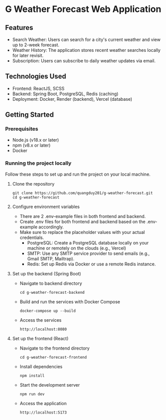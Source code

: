# G Weather Forecast Web Application

## Features

- Search Weather: Users can search for a city's current weather and view up to 2-week forecast.
- Weather History: The application stores recent weather searches locally for later revisit.
- Subscription: Users can subscribe to daily weather updates via email.

## Technologies Used

- Frontend: ReactJS, SCSS
- Backend: Spring Boot, PostgreSQL, Redis (caching)
- Deployment: Docker, Render (backend), Vercel (database)

## Getting Started

### Prerequisites

- Node.js (v18.x or later)
- npm (v8.x or later)
- Docker

### Running the project locally

Follow these steps to set up and run the project on your local machine.

1. Clone the repository
   ```shell
   git clone https://github.com/quangduy201/g-weather-forecast.git
   cd g-weather-forecast
   ```

2. Configure environment variables
   - There are 2 .env-example files in both frontend and backend.
   - Create .env files for both frontend and backend based on the .env-example accordingly.
   - Make sure to replace the placeholder values with your actual credentials.
     - PostgreSQL: Create a PostgreSQL database locally on your machine or remotely on the clouds (e.g., Vercel)
     - SMTP: Use any SMTP service provider to send emails (e.g., Gmail SMTP, Mailtrap).
     - Redis: Set up Redis via Docker or use a remote Redis instance.

3. Set up the backend (Spring Boot)
   - Navigate to backend directory
      ```shell
      cd g-weather-forecast-backend
      ```

   - Build and run the services with Docker Compose
      ```shell
      docker-compose up --build
      ```

   - Access the services
      ```
      http://localhost:8080
      ```

4. Set up the frontend (React)
   - Navigate to the frontend directory
      ```shell
      cd g-weather-forecast-frontend
      ```

   - Install dependencies
      ```shell
      npm install
      ```
      
   - Start the development server
      ```shell
      npm run dev
      ```

   - Access the application
      ```
      http://localhost:5173
      ```
   